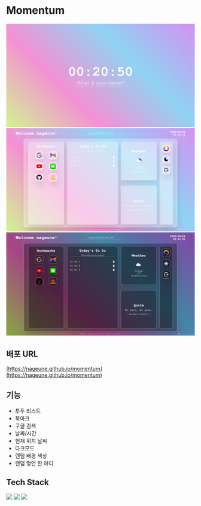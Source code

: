 # Momentum

![첫화면](img/first.png)
![메인화면](img/main.png)
![다크모드](img/darkmode.png)

## 배포 URL
[https://nageune.github.io/momentum](https://nageune.github.io/momentum)

## 기능
- 투두 리스트
- 북마크
- 구글 검색
- 날짜/시간
- 현재 위치 날씨
- 다크모드
- 랜덤 배경 색상
- 랜덤 명언 한 마디

## Tech Stack

<div>
<img src="https://img.shields.io/badge/html5-E34F26?style=for-the-badge&logo=html5&logoColor=white">
<img src="https://img.shields.io/badge/css-1572B6?style=for-the-badge&logo=css3&logoColor=white">
<img src="https://img.shields.io/badge/javascript-F7DF1E?style=for-the-badge&logo=javascript&logoColor=black">
</div>
